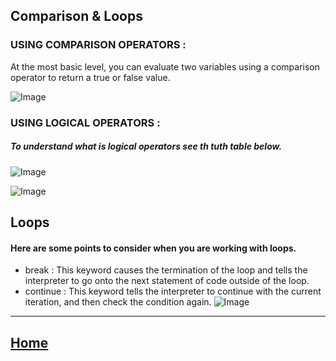 ## Comparison & Loops

### USING COMPARISON OPERATORS :
At the most basic level, you can evaluate two variables using a
comparison operator to return a true or false value. 

![Image](https://4.bp.blogspot.com/--zckn2RyLhU/V8--sd4WHlI/AAAAAAAAES8/Dztqu2tWZL8zleQ5lBLyLOapkCwxX64LwCLcB/s640/Capture.PNG)
### USING LOGICAL OPERATORS :

##### To understand what is logical operators see th tuth table below.
![Image](https://miro.medium.com/max/1270/1*SX5-E0EOlfb-HfuttEblHw.png)

![Image](https://res.cloudinary.com/practicaldev/image/fetch/s--AaxWL-V---/c_imagga_scale,f_auto,fl_progressive,h_720,q_auto,w_1280/https://cl.ly/7d9cf8370380/Image%25202018-11-15%2520at%25209.59.47%2520AM.png)

## Loops 
#### Here are some points to consider when you are working with loops.
* break : This keyword causes the termination of the loop and tells
the interpreter to go onto the next statement of code outside
of the loop.
* continue : This keyword tells the interpreter to continue with the current iteration, and then check the condition again. 
![Image](https://pbs.twimg.com/media/ClQlhDRWYAAunF8.jpg)

*****************************************************************

## [ Home ](https://reem-alqurm.github.io/ReadingNotes/)
